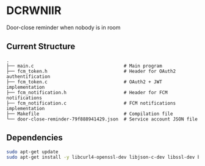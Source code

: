# DCRWNIIR
Door-close reminder when nobody is in room

## Current Structure

```
.
├── main.c                                 # Main program
├── fcm_token.h                            # Header for OAuth2 authentification
├── fcm_token.c                            # OAuth2 + JWT implementation
├── fcm_notification.h                     # Header for FCM notifications
├── fcm_notification.c                     # FCM notifications implementation
├── Makefile                               # Compilation file
└── door-close-reminder-79f888941429.json  # Service account JSON file
```

## Dependencies
```bash
sudo apt-get update
sudo apt-get install -y libcurl4-openssl-dev libjson-c-dev libssl-dev build-essential
```
